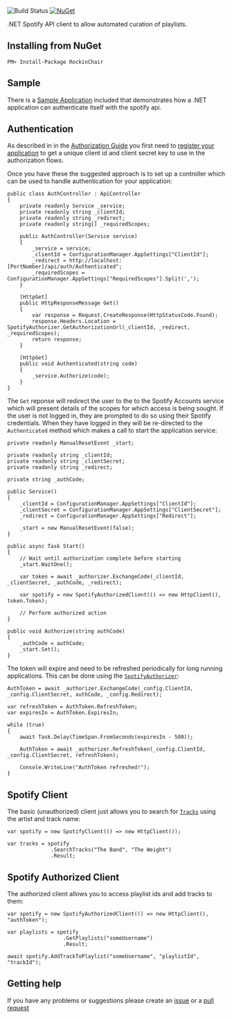 ![Build Status](https://ci.appveyor.com/api/projects/status/github/RagtimeWilly/RockinChair?branch=master&svg=true) [![NuGet](https://img.shields.io/nuget/v/RockinChair.svg)](https://www.nuget.org/packages/RockinChair/)

.NET Spotify API client to allow automated curation of playlists. 

## Installing from NuGet

`PM> Install-Package RockinChair`

## Sample

There is a [Sample Application](https://github.com/RagtimeWilly/RockinChair/tree/master/src/RockinChair.SampleApp) included that demonstrates how a .NET application can authenticate itself with the spotify api.

## Authentication

As described in in the [Authorization Guide](https://developer.spotify.com/web-api/authorization-guide/) you first need to [register your application](https://developer.spotify.com/my-applications) to get a unique client id and client secret key to use in the authorization flows.

Once you have these the suggested approach is to set up a controller which can be used to handle authentication for your application:

```
public class AuthController : ApiController
{
    private readonly Service _service;
    private readonly string _clientId;
    private readonly string _redirect;
    private readonly string[] _requiredScopes;

    public AuthController(Service service)
    {
        _service = service;
        _clientId = ConfigurationManager.AppSettings["ClientId"];
        _redirect = http://localhost:[PortNumber]/api/auth/Authenticated";
        _requiredScopes = ConfigurationManager.AppSettings["RequiredScopes"].Split(',');
    }

    [HttpGet]
    public HttpResponseMessage Get()
    {
        var response = Request.CreateResponse(HttpStatusCode.Found);
        response.Headers.Location = SpotifyAuthorizer.GetAuthorizationUrl(_clientId, _redirect, _requiredScopes);
        return response;
    }

    [HttpGet]
    public void Authenticated(string code)
    {
        _service.Authorize(code);
    }
}
```

The `Get` reponse will redirect the user to the to the Spotify Accounts service which will present details of the scopes for which access is being sought. If the user is not logged in, they are prompted to do so using their Spotify credentials. When they have logged in they will be re-directed to the `Authenticated` method which makes a call to start the application service:
```
private readonly ManualResetEvent _start;

private readonly string _clientId;
private readonly string _clientSecret;
private readonly string _redirect;

private string _authCode; 

public Service()
{
    _clientId = ConfigurationManager.AppSettings["ClientId"];
    _clientSecret = ConfigurationManager.AppSettings["ClientSecret"];
    _redirect = ConfigurationManager.AppSettings["Redirect"];

    _start = new ManualResetEvent(false);
}

public async Task Start()
{
    // Wait until authorization complete before starting
    _start.WaitOne();

    var token = await _authorizer.ExchangeCode(_clientId, _clientSecret, _authCode, _redirect);

    var spotify = new SpotifyAuthorizedClient(() => new HttpClient(), token.Token);

    // Perform authorized action
}

public void Authorize(string authCode)
{
    _authCode = authCode;
    _start.Set();
}
```

The token will expire and need to be refreshed periodically for long running applications. This can be done using the [`SpotifyAuthorizer`](https://github.com/RagtimeWilly/RockinChair/blob/master/src/RockinChair/SpotifyAuthorizer.cs):
```
AuthToken = await _authorizer.ExchangeCode(_config.ClientId, _config.ClientSecret, authCode, _config.Redirect);

var refreshToken = AuthToken.RefreshToken;
var expiresIn = AuthToken.ExpiresIn;

while (true)
{
    await Task.Delay(TimeSpan.FromSeconds(expiresIn - 500));

    AuthToken = await _authorizer.RefreshToken(_config.ClientId, _config.ClientSecret, refreshToken);

    Console.WriteLine("AuthToken refreshed!");
}
```

## Spotify Client

The basic (unauthorized) client just allows you to search for [`Tracks`](https://github.com/RagtimeWilly/RockinChair/blob/master/src/RockinChair/Data/Track.cs) using the artist and track name:
```
var spotify = new SpotifyClient(() => new HttpClient());

var tracks = spotify
              .SearchTracks("The Band", "The Weight")
              .Result;
```

## Spotify Authorized Client

The authorized client allows you to access playlist ids and add tracks to them:
```
var spotify = new SpotifyAuthorizedClient(() => new HttpClient(), "authToken");

var playlists = spotify
                  .GetPlaylists("someUsername")
                  .Result;

await spotify.AddTrackToPlaylist("someUsername", "playlistId", "trackId");
```

## Getting help

If you have any problems or suggestions please create an [issue](https://github.com/RagtimeWilly/RockinChair/issues) or a [pull request](https://github.com/RagtimeWilly/RockinChair/pulls)